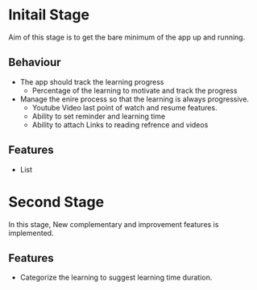 # Initail Stage
Aim of this stage is to get the bare minimum of the app up and running.

## Behaviour
- The app should track the learning progress 
  - Percentage of the learning to motivate and track the progress
- Manage the enire process so that the learning is always progressive.
  - Youtube Video last point of watch and resume features.
  - Ability to set reminder and learning time
  - Ability to attach Links to reading refrence and videos

## Features
-  List


# Second Stage
In this stage, New complementary and improvement features is implemented.



## Features
- Categorize the learning to suggest learning time duration.
